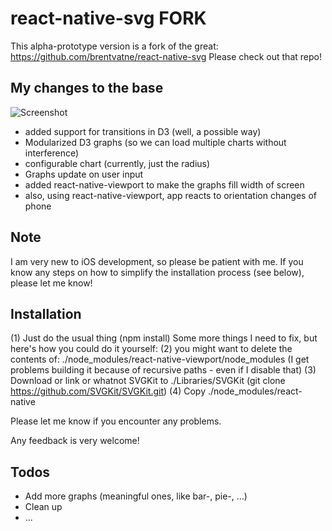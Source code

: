 # react-native-svg FORK

This alpha-prototype version is a fork of the great: https://github.com/brentvatne/react-native-svg
Please check out that repo!

## My changes to the base

![Screenshot](https://github.com/chroth7/react-native-svg/blob/master/screenshot.png?raw=true)

- added support for transitions in D3 (well, a possible way)
- Modularized D3 graphs (so we can load multiple charts without interference)
- configurable chart (currently, just the radius)
- Graphs update on user input
- added react-native-viewport to make the graphs fill width of screen
- also, using react-native-viewport, app reacts to orientation changes of phone

## Note
I am very new to iOS development, so please be patient with me.
If you know any steps on how to simplify the installation process (see below), 
please let me know!

## Installation
(1) Just do the usual thing (npm install)
Some more things I need to fix, but here's how you could do it yourself:
(2) you might want to delete the contents of:
./node_modules/react-native-viewport/node_modules
(I get problems building it because of recursive paths - even if I disable that)
(3) Download or link or whatnot SVGKit to ./Libraries/SVGKit
(git clone https://github.com/SVGKit/SVGKit.git)
(4) Copy ./node_modules/react-native

Please let me know if you encounter any problems. 

Any feedback is very welcome!

## Todos
- Add more graphs (meaningful ones, like bar-, pie-, ...)
- Clean up
- ...
